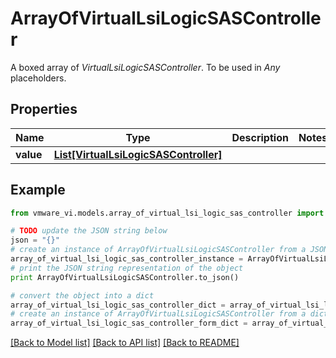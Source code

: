 # ArrayOfVirtualLsiLogicSASController

A boxed array of *VirtualLsiLogicSASController*. To be used in *Any* placeholders. 

## Properties
Name | Type | Description | Notes
------------ | ------------- | ------------- | -------------
**value** | [**List[VirtualLsiLogicSASController]**](VirtualLsiLogicSASController.md) |  | 

## Example

```python
from vmware_vi.models.array_of_virtual_lsi_logic_sas_controller import ArrayOfVirtualLsiLogicSASController

# TODO update the JSON string below
json = "{}"
# create an instance of ArrayOfVirtualLsiLogicSASController from a JSON string
array_of_virtual_lsi_logic_sas_controller_instance = ArrayOfVirtualLsiLogicSASController.from_json(json)
# print the JSON string representation of the object
print ArrayOfVirtualLsiLogicSASController.to_json()

# convert the object into a dict
array_of_virtual_lsi_logic_sas_controller_dict = array_of_virtual_lsi_logic_sas_controller_instance.to_dict()
# create an instance of ArrayOfVirtualLsiLogicSASController from a dict
array_of_virtual_lsi_logic_sas_controller_form_dict = array_of_virtual_lsi_logic_sas_controller.from_dict(array_of_virtual_lsi_logic_sas_controller_dict)
```
[[Back to Model list]](../README.md#documentation-for-models) [[Back to API list]](../README.md#documentation-for-api-endpoints) [[Back to README]](../README.md)


